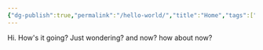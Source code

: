 ```yaml
---
{"dg-publish":true,"permalink":"/hello-world/","title":"Home","tags":["gardenEntry"]}
---
```


Hi. How's it going? Just wondering? and now? how about now?